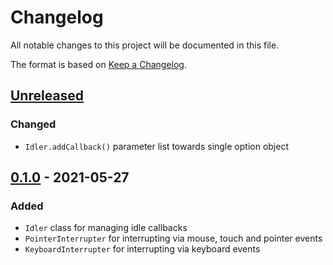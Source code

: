# Changelog

All notable changes to this project will be documented in this file.

The format is based on [Keep a Changelog](https://keepachangelog.com/en/1.0.0/).

## [Unreleased]

### Changed

- `Idler.addCallback()` parameter list towards single option object

## [0.1.0] - 2021-05-27

### Added

- `Idler` class for managing idle callbacks
- `PointerInterrupter` for interrupting via mouse, touch and pointer events
- `KeyboardInterrupter` for interrupting via keyboard events

[unreleased]: https://github.com/IMAGINARY/idler/compare/v0.1.0...HEAD
[0.1.0]: https://github.com/IMAGINARY/idler/compare/v0.0.0...v0.1.0
